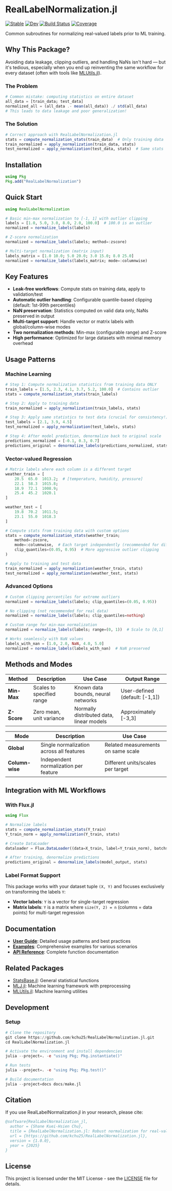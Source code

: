# RealLabelNormalization.jl

[![Stable](https://img.shields.io/badge/docs-stable-blue.svg)](https://kchu25.github.io/RealLabelNormalization.jl/stable/)
[![Dev](https://img.shields.io/badge/docs-dev-blue.svg)](https://kchu25.github.io/RealLabelNormalization.jl/dev/)
[![Build Status](https://github.com/kchu25/RealLabelNormalization.jl/actions/workflows/CI.yml/badge.svg?branch=main)](https://github.com/kchu25/RealLabelNormalization.jl/actions/workflows/CI.yml?query=branch%3Amain)
[![Coverage](https://codecov.io/gh/kchu25/RealLabelNormalization.jl/branch/main/graph/badge.svg)](https://codecov.io/gh/kchu25/RealLabelNormalization.jl)

Common subroutines for normalizing real-valued labels prior to ML training.

## Why This Package?

Avoiding data leakage, clipping outliers, and handling NaNs isn't hard — but it's tedious, especially when you end up reinventing the same workflow for every dataset (often with tools like [MLUtils.jl](https://github.com/JuliaML/MLUtils.jl)). 

### The Problem
```julia
# Common mistake: computing statistics on entire dataset
all_data = [train_data; test_data]
normalized_all = (all_data .- mean(all_data)) ./ std(all_data)
# This leads to data leakage and poor generalization!
```

### The Solution
```julia
# Correct approach with RealLabelNormalization.jl
stats = compute_normalization_stats(train_data)  # Only training data
train_normalized = apply_normalization(train_data, stats)
test_normalized = apply_normalization(test_data, stats)  # Same stats
```

## Installation

```julia
using Pkg
Pkg.add("RealLabelNormalization")
```

## Quick Start

```julia
using RealLabelNormalization

# Basic min-max normalization to [-1, 1] with outlier clipping
labels = [1.0, 5.0, 3.0, 8.0, 2.0, 100.0]  # 100.0 is an outlier
normalized = normalize_labels(labels)

# Z-score normalization
normalized = normalize_labels(labels; method=:zscore)

# Multi-target normalization (matrix input)
labels_matrix = [1.0 10.0; 5.0 20.0; 3.0 15.0; 8.0 25.0]
normalized = normalize_labels(labels_matrix; mode=:columnwise)
```

## Key Features

- **Leak-free workflows**: Compute stats on training data, apply to validation/test
- **Automatic outlier handling**: Configurable quantile-based clipping (default: 1st-99th percentiles)
- **NaN preservation**: Statistics computed on valid data only, NaNs preserved in output
- **Multi-target support**: Handle vector or matrix labels with global/column-wise modes
- **Two normalization methods**: Min-max (configurable range) and Z-score
- **High performance**: Optimized for large datasets with minimal memory overhead

## Usage Patterns

### Machine Learning

```julia
# Step 1: Compute normalization statistics from training data ONLY
train_labels = [1.5, 2.3, 4.1, 3.7, 5.2, 100.0]  # Contains outlier
stats = compute_normalization_stats(train_labels)

# Step 2: Apply to training data
train_normalized = apply_normalization(train_labels, stats)

# Step 3: Apply same statistics to test data (crucial for consistency!)
test_labels = [2.1, 3.9, 4.5]
test_normalized = apply_normalization(test_labels, stats)

# Step 4: After model prediction, denormalize back to original scale
predictions_normalized = [-0.1, 0.3, 0.7]
predictions_original = denormalize_labels(predictions_normalized, stats)
```

### Vector-valued Regression

```julia
# Matrix labels where each column is a different target
weather_train = [
    20.5  65.0  1013.2;  # [temperature, humidity, pressure]
    22.1  58.3  1015.8;
    18.9  72.1  1008.9;
    25.4  45.2  1020.1
]

weather_test = [
    19.8  70.2  1011.5;
    23.1  55.0  1018.3
]

# Compute stats from training data with custom options
stats = compute_normalization_stats(weather_train; 
    method=:zscore, 
    mode=:columnwise,  # Each target independently (recommended for different units)
    clip_quantiles=(0.05, 0.95)  # More aggressive outlier clipping
)

# Apply to training and test data
train_normalized = apply_normalization(weather_train, stats)
test_normalized = apply_normalization(weather_test, stats)
```

### Advanced Options

```julia
# Custom clipping percentiles for extreme outliers
normalized = normalize_labels(labels; clip_quantiles=(0.05, 0.95))

# No clipping (not recommended for real data)
normalized = normalize_labels(labels; clip_quantiles=nothing)

# Custom range for min-max normalization
normalized = normalize_labels(labels; range=(0, 1))  # Scale to [0,1]

# Works seamlessly with NaN values
labels_with_nan = [1.0, 2.0, NaN, 4.0, 5.0]
normalized = normalize_labels(labels_with_nan)  # NaN preserved
```

## Methods and Modes

| Method | Description | Use Case | Output Range |
|--------|-------------|----------|--------------|
| **Min-Max** | Scales to specified range | Known data bounds, neural networks | User-defined (default: [-1,1]) |
| **Z-Score** | Zero mean, unit variance | Normally distributed data, linear models | Approximately [-3,3] |

| Mode | Description | Use Case |
|------|-------------|----------|
| **Global** | Single normalization across all features | Related measurements on same scale |
| **Column-wise** | Independent normalization per feature | Different units/scales per target |

## Integration with ML Workflows

### With Flux.jl

```julia
using Flux

# Normalize labels
stats = compute_normalization_stats(Y_train)
Y_train_norm = apply_normalization(Y_train, stats)

# Create DataLoader
dataloader = Flux.DataLoader((data=X_train, label=Y_train_norm), batchsize=32)

# After training, denormalize predictions
predictions_original = denormalize_labels(model_output, stats)
```

### Label Format Support

This package works with your dataset tuple `(X, Y)` and focuses exclusively on transforming the labels `Y`:

- **Vector labels**: `Y` is a vector for single-target regression
- **Matrix labels**: `Y` is a matrix where `size(Y, 2) = n` (columns = data points) for multi-target regression

## Documentation

- [**User Guide**](https://kchu25.github.io/RealLabelNormalization.jl/dev/guide/): Detailed usage patterns and best practices
- [**Examples**](https://kchu25.github.io/RealLabelNormalization.jl/dev/examples/): Comprehensive examples for various scenarios
- [**API Reference**](https://kchu25.github.io/RealLabelNormalization.jl/dev/api/): Complete function documentation

## Related Packages

- [StatsBase.jl](https://github.com/JuliaStats/StatsBase.jl): General statistical functions
- [MLJ.jl](https://github.com/alan-turing-institute/MLJ.jl): Machine learning framework with preprocessing
- [MLUtils.jl](https://github.com/JuliaML/MLUtils.jl): Machine learning utilities

## Development

### Setup

```julia
# Clone the repository
git clone https://github.com/kchu25/RealLabelNormalization.jl.git
cd RealLabelNormalization.jl

# Activate the environment and install dependencies
julia --project=. -e "using Pkg; Pkg.instantiate()"

# Run tests
julia --project=. -e "using Pkg; Pkg.test()"

# Build documentation
julia --project=docs docs/make.jl
```

## Citation

If you use RealLabelNormalization.jl in your research, please cite:

```bibtex
@software{RealLabelNormalization_jl,
  author = {Shane Kuei-Hsien Chu},
  title = {RealLabelNormalization.jl: Robust normalization for real-valued regression labels},
  url = {https://github.com/kchu25/RealLabelNormalization.jl},
  version = {1.0.0},
  year = {2025}
}
```

## License

This project is licensed under the MIT License - see the [LICENSE](LICENSE) file for details.


